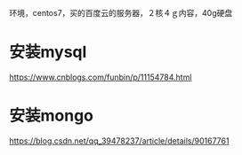 环境，centos7，买的百度云的服务器，２核４ｇ内容，40g硬盘

# 安装mysql

<https://www.cnblogs.com/funbin/p/11154784.html>

# 安装mongo

<https://blog.csdn.net/qq_39478237/article/details/90167761>


